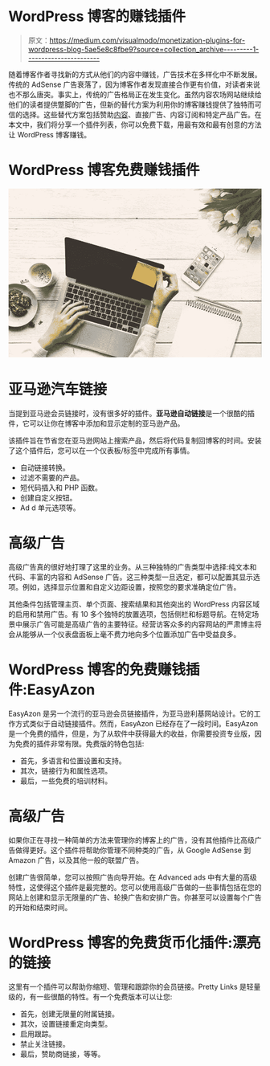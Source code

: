 # WordPress 博客的赚钱插件

> 原文：<https://medium.com/visualmodo/monetization-plugins-for-wordpress-blog-5ae5e8c8fbe9?source=collection_archive---------1----------------------->

随着博客作者寻找新的方式从他们的内容中赚钱，广告技术在多样化中不断发展。传统的 AdSense 广告衰落了，因为博客作者发现直接合作更有价值，对读者来说也不那么唐突。事实上，传统的广告格局正在发生变化。虽然内容农场网站继续给他们的读者提供蹩脚的广告，但新的替代方案为利用你的博客赚钱提供了独特而可信的选择。这些替代方案包括赞助[内容](https://visualmodo.com/wordpress-faq-plugins/)、直接广告、内容订阅和特定产品广告。在本文中，我们将分享一个插件列表，你可以免费下载，用最有效和最有创意的方法让 WordPress 博客赚钱。

# WordPress 博客免费赚钱插件

![](img/089dbf7330ff2ed58e9aab6d5f407304.png)

# 亚马逊汽车链接

当提到亚马逊会员链接时，没有很多好的插件。**亚马逊自动链接**是一个很酷的插件，它可以让你在博客中添加和显示定制的亚马逊产品。

该插件旨在节省您在亚马逊网站上搜索产品，然后将代码复制回博客的时间。安装了这个插件后，您可以在一个仪表板/标签中完成所有事情。

*   自动链接转换。
*   过滤不需要的产品。
*   短代码插入和 PHP 函数。
*   创建自定义按钮。
*   Ad d 单元选项等。

# 高级广告

高级广告真的很好地打理了这里的业务。从三种独特的广告类型中选择:纯文本和代码、丰富的内容和 AdSense 广告。这三种类型一旦选定，都可以配置其显示选项。例如，选择显示位置和自定义边距设置，按照您的要求准确定位广告。

其他条件包括管理主页、单个页面、搜索结果和其他突出的 WordPress 内容区域的启用和禁用广告。有 10 多个独特的放置选项，包括侧栏和标题导航。在特定场景中展示广告可能是高级广告的主要特征。经营访客众多的内容网站的严肃博主将会从能够从一个仪表盘面板上毫不费力地向多个位置添加广告中受益良多。

# WordPress 博客的免费赚钱插件:EasyAzon

EasyAzon 是另一个流行的亚马逊会员链接插件，为亚马逊利基网站设计。它的工作方式类似于自动链接插件。然而，EasyAzon 已经存在了一段时间。EasyAzon 是一个免费的插件，但是，为了从软件中获得最大的收益，你需要投资专业版，因为免费的插件非常有限。免费版的特色包括:

*   首先，多语言和位置设置和支持。
*   其次，链接行为和属性选项。
*   最后，一些免费的培训材料。

# 高级广告

如果你正在寻找一种简单的方法来管理你的博客上的广告，没有其他插件比高级广告做得更好。这个插件将帮助你管理不同种类的广告，从 Google AdSense 到 Amazon 广告，以及其他一般的联盟广告。

创建广告很简单，您可以按照广告向导开始。在 Advanced ads 中有大量的高级特性，这使得这个插件是最完整的。您可以使用高级广告做的一些事情包括在您的网站上创建和显示无限量的广告、轮换广告和安排广告。你甚至可以设置每个广告的开始和结束时间。

# WordPress 博客的免费货币化插件:漂亮的链接

这里有一个插件可以帮助你缩短、管理和跟踪你的会员链接。Pretty Links 是轻量级的，有一些很酷的特性。有一个免费版本可以让您:

*   首先，创建无限量的附属链接。
*   其次，设置链接重定向类型。
*   启用跟踪。
*   禁止关注链接。
*   最后，赞助商链接，等等。